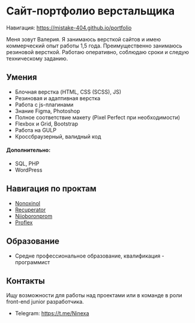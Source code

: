 # Сайт-портфолио верстальщика

Навигация: https://mistake-404.github.io/portfolio

Меня зовут Валерия. Я занимаюсь версткой сайтов и имею коммерческий опыт работы 1,5 года. Преимущественно занимаюсь резиновой версткой. Работаю оперативно, соблюдаю сроки и следую техническому заданию.

## Умения

- Блочная верстка (HTML, CSS (SCSS), JS)
- Резиновая и адаптивная верстка
- Работа с js-плагинами
- Знание Figma, Photoshop
- Полное соответствие макету (Pixel Perfect при необходимости)
- Flexbox и Grid, Bootstrap
- Работа на GULP
- Кроссбраузерный, валидный код

#### Дополнительно:
- SQL, PHP
- WordPress

## Навигация по проктам

- [Nonoxinol](https://mistake-404.github.io/portfolio/01_Nonoxinol/index.html)
- [Recuperator](https://mistake-404.github.io/portfolio/02_Recuperator/index.html)
- [Niioboronprom](https://mistake-404.github.io/portfolio/03_Niioboronprom/index.html)
- [Proflex](https://mistake-404.github.io/portfolio/04_Proflex/index.html)

## Образование

- Средне профессиональное образование, квалификация - программист

## Контакты

Ищу возможности для работы над проектами или в команде в роли front-end junior разработчика.

- Telegram: https://t.me/Ninexa
